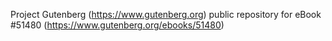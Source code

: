 Project Gutenberg (https://www.gutenberg.org) public repository for
eBook #51480 (https://www.gutenberg.org/ebooks/51480)

